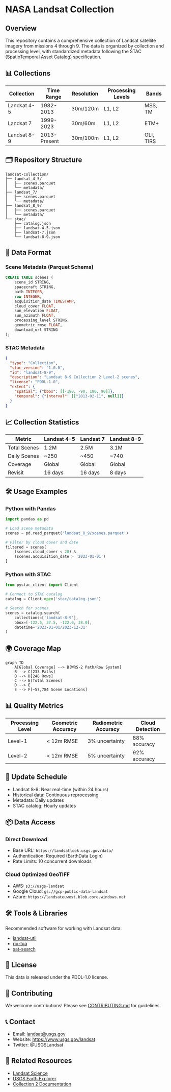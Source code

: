 # NASA Landsat Collection

## Overview

This repository contains a comprehensive collection of Landsat satellite imagery from missions 4 through 9. The data is organized by collection and processing level, with standardized metadata following the STAC (SpatioTemporal Asset Catalog) specification.

## 📊 Collections

| Collection | Time Range | Resolution | Processing Levels | Bands |
|------------|------------|------------|-------------------|-------|
| Landsat 4-5 | 1982-2013 | 30m/120m | L1, L2 | MSS, TM |
| Landsat 7 | 1999-2023 | 30m/60m | L1, L2 | ETM+ |
| Landsat 8-9 | 2013-Present | 30m/100m | L1, L2 | OLI, TIRS |

## 🗂️ Repository Structure

```
landsat-collection/
├── landsat_4_5/
│   ├── scenes.parquet
│   └── metadata/
├── landsat_7/
│   ├── scenes.parquet
│   └── metadata/
├── landsat_8_9/
│   ├── scenes.parquet
│   └── metadata/
└── stac/
    ├── catalog.json
    ├── landsat-4-5.json
    ├── landsat-7.json
    └── landsat-8-9.json
```

## 📝 Data Format

### Scene Metadata (Parquet Schema)
```sql
CREATE TABLE scenes (
    scene_id STRING,
    spacecraft STRING,
    path INTEGER,
    row INTEGER,
    acquisition_date TIMESTAMP,
    cloud_cover FLOAT,
    sun_elevation FLOAT,
    sun_azimuth FLOAT,
    processing_level STRING,
    geometric_rmse FLOAT,
    download_url STRING
);
```

### STAC Metadata
```json
{
  "type": "Collection",
  "stac_version": "1.0.0",
  "id": "landsat-8-9",
  "description": "Landsat 8-9 Collection 2 Level-2 scenes",
  "license": "PDDL-1.0",
  "extent": {
    "spatial": {"bbox": [[-180, -90, 180, 90]]},
    "temporal": {"interval": [["2013-02-11", null]]}
  }
}
```

## 📈 Collection Statistics

| Metric | Landsat 4-5 | Landsat 7 | Landsat 8-9 |
|--------|-------------|------------|-------------|
| Total Scenes | 1.2M | 2.5M | 3.1M |
| Daily Scenes | ~250 | ~450 | ~740 |
| Coverage | Global | Global | Global |
| Revisit | 16 days | 16 days | 8 days |

## 🛠️ Usage Examples

### Python with Pandas
```python
import pandas as pd

# Load scene metadata
scenes = pd.read_parquet('landsat_8_9/scenes.parquet')

# Filter by cloud cover and date
filtered = scenes[
    (scenes.cloud_cover < 20) &
    (scenes.acquisition_date > '2023-01-01')
]
```

### Python with STAC
```python
from pystac_client import Client

# Connect to STAC catalog
catalog = Client.open('stac/catalog.json')

# Search for scenes
scenes = catalog.search(
    collections=['landsat-8-9'],
    bbox=[-122.5, 37.5, -122.0, 38.0],
    datetime='2023-01-01/2023-12-31'
)
```

## 🌍 Coverage Map

```mermaid
graph TD
    A[Global Coverage] --> B[WRS-2 Path/Row System]
    B --> C[233 Paths]
    B --> D[248 Rows]
    C --> E[Total Scenes]
    D --> E
    E --> F[~57,784 Scene Locations]
```

## 📊 Quality Metrics

| Processing Level | Geometric Accuracy | Radiometric Accuracy | Cloud Detection |
|-----------------|-------------------|---------------------|-----------------|
| Level-1 | < 12m RMSE | 3% uncertainty | 88% accuracy |
| Level-2 | < 12m RMSE | 5% uncertainty | 92% accuracy |

## 🔄 Update Schedule

- Landsat 8-9: Near real-time (within 24 hours)
- Historical data: Continuous reprocessing
- Metadata: Daily updates
- STAC catalog: Hourly updates

## 📦 Data Access

### Direct Download
- Base URL: `https://landsatlook.usgs.gov/data/`
- Authentication: Required (EarthData Login)
- Rate Limits: 10 concurrent downloads

### Cloud Optimized GeoTIFF
- AWS: `s3://usgs-landsat`
- Google Cloud: `gs://gcp-public-data-landsat`
- Azure: `https://landsateuwest.blob.core.windows.net`

## 🛠️ Tools & Libraries

Recommended software for working with Landsat data:
- [landsat-util](https://github.com/developmentseed/landsat-util)
- [rio-toa](https://github.com/mapbox/rio-toa)
- [sat-search](https://github.com/sat-utils/sat-search)

## 📄 License

This data is released under the PDDL-1.0 license.

## 🤝 Contributing

We welcome contributions! Please see [CONTRIBUTING.md](CONTRIBUTING.md) for guidelines.

## 📞 Contact

- Email: landsat@usgs.gov
- Website: https://www.usgs.gov/landsat
- Twitter: @USGSLandsat

## 🔗 Related Resources

- [Landsat Science](https://landsat.gsfc.nasa.gov/)
- [USGS Earth Explorer](https://earthexplorer.usgs.gov/)
- [Collection 2 Documentation](https://www.usgs.gov/landsat-missions/landsat-collection-2) 